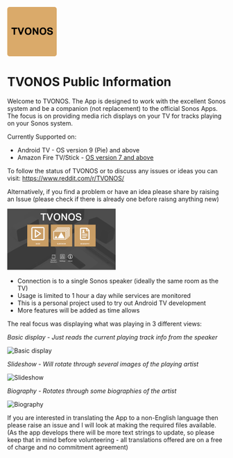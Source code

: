 ![TVONOS](images/tvonos-logo-small.png)

# TVONOS Public Information

Welcome to TVONOS. The App is designed to work with the excellent Sonos system and be a companion (not replacement) to the official Sonos Apps. The focus is on providing media rich displays on your TV for tracks playing on your Sonos system.

Currently Supported on:
* Android TV - OS version 9 (Pie) and above
* Amazon Fire TV/Stick - [OS version 7 and above](https://developer.amazon.com/docs/fire-tv/fire-os-overview.html)

To follow the status of TVONOS or to discuss any issues or ideas you can visit:
https://www.reddit.com/r/TVONOS/

Alternatively, if you find a problem or have an idea please share by raising an Issue (please check if there is already one before raisng anything new)

![Main Menu](images/Screenshot_main-small.png)

* Connection is to a single Sonos speaker (ideally the same room as the TV)
* Usage is limited to 1 hour a day while services are monitored
* This is a personal project used to try out Android TV development
* More features will be added as time allows

The real focus was displaying what was playing in 3 different views:

_Basic display - Just reads the current playing track info from the speaker_

![Basic display](images/Screenshot_Basic-small.png)

_Slideshow - Will rotate through several images of the playing artist_

![Slideshow](images/Screenshot_Slideshow-small.png)

_Biography - Rotates through some biographies of the artist_

![Biography](images/Screenshot_Biography-small.png)


If you are interested in translating the App to a non-English language then please raise an issue and I will look at making the required files available. (As the app develops there will be more text strings to update, so please keep that in mind before volunteering - all translations offered are on a free of charge and no commitment agreement)
